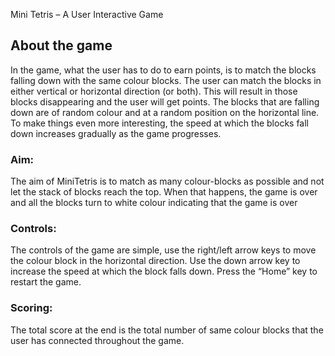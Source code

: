 Mini Tetris – A User Interactive Game

<h2>About the game </h2>
In the game, what the user has to do to earn points, is to match the blocks falling 
down with the same colour blocks. The user can match the blocks in either vertical or 
horizontal direction (or both). This will result in those blocks disappearing and the user will 
get points. The blocks that are falling down are of random colour and at a random position on 
the horizontal line. To make things even more interesting, the speed at which the blocks fall 
down increases gradually as the game progresses.

<h3>Aim: </h3>
The aim of MiniTetris is to match as many colour-blocks as possible and not let the 
stack of blocks reach the top. When that happens, the game is over and all the blocks 
turn to white colour indicating that the game is over

<h3>Controls: </h3>
The controls of the game are simple, use the right/left arrow keys to move the colour 
block in the horizontal direction. Use the down arrow key to increase the speed at 
which the block falls down. Press the “Home” key to restart the game.

<h3>Scoring: </h3>
The total score at the end is the total number of same colour blocks that the user has 
connected throughout the game.
<h3></h3><h3></h3>

